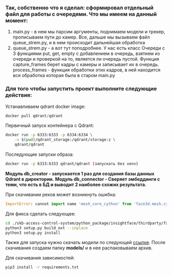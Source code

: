 ### Так, собственно что я сделал: сформировал отдельный файл для работы с очередями. Что мы имеем на данный момент: 
1. main.py - в нем мы парсим аргументы, поднимаем модели и трекер, прописываем пути до камер. Все, дальше мы вызываем файл queue_strem.py, и в нем происходит дальнейшая обработка
2. queue_strem.py - а вот тут поподробнее. У нас есть класс Очереди с 3 функциями put, get, empty с добавлением в очередь, взятием из очереди и проверкой на то, является ли очередь пустой. Функция capture_frames берет кадры с камеры и записывает их в очередь. process_frames - функция обработки этих кадров, в ней находится вся обработка которая была в старом main.py


### Для того чтобы запустить проект выполните следующие действия: 

Устанавливаем qdrant docker image:

```python
docker pull qdrant/qdrant
```

Первичный запуск контейнера с Qdrant:

```bash
docker run -p 6333:6333 -p 6334:6334 \
    -v $(pwd)/qdrant_storage:/qdrant/storage:z \
    qdrant/qdrant
```

Последующие запуски образа:

```bash
docker run -p 6333:6333 qdrant/qdrant (запускать без venv)
```

**Модуль db_creator - запускается 1 раз для создания базы данных Qdrant в директории.**
**Модуль db_connector - Сверяет эмбеддинги с теми, что есть в БД и выводит 2 наиболее схожих результата.**

При скачивании реков может возникнуть ошибка: 

```python
ImportError: cannot import name 'mesh_core_cython' from 'face3d.mesh.cython' (unknown location)
```

Для фикса сделать следующее: 

```bash
cd ./skb-access-control-system/python_package/insightface/thirdparty/face3d/mesh/cython
python3 setup.py build_ext --inplace
python3 setup.py install
```

Также для запуска нужно скачать модели по следующей [ссылке](https://drive.google.com/file/d/1qXsQJ8ZT42_xSmWIYy85IcidpiZudOCB/view).
После скачивания создаем папку **models/** и в нее распаковываем архив.

Для скачивания зависимостей:

```bash
pip3 install -r requirements.txt
```